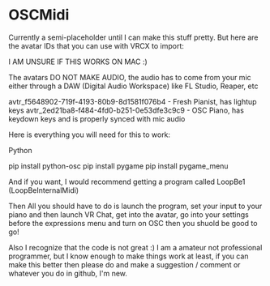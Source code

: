 # OSCMidi

Currently a semi-placeholder until I can make this stuff pretty. But here are the avatar IDs that you can use with VRCX to import:

I AM UNSURE IF THIS WORKS ON MAC :)

The avatars DO NOT MAKE AUDIO, the audio has to come from your mic either through a DAW (Digital Audio Workspace) like FL Studio, Reaper, etc

avtr_f5648902-719f-4193-80b9-8d1581f076b4 - Fresh Pianist, has lightup keys
avtr_2ed21ba8-f484-4fd0-b251-0e53dfe3c9c9 - OSC Piano, has keydown keys and is properly synced with mic audio

Here is everything you will need for this to work:

Python

pip install python-osc
pip install pygame
pip install pygame_menu

And if you want, I would recommend getting a program called LoopBe1 (LoopBeInternalMidi)


Then All you should have to do is launch the program, set your input to your piano and then launch VR Chat, get into the avatar, go into your settings before the expressions menu and turn on OSC then you shuold be good to go!



Also I recognize that the code is not great :) I am a amateur not professional programmer, but I know enough to make things work at least, if you can make this better then please do and make a suggestion / comment or whatever you do in github, I'm new. 

